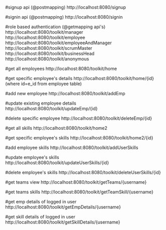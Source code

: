 #signup api (@postmapping)
http://localhost:8080/signup

#signin api (@postmapping)
http://localhost:8080/signin

#role based authentication (@getmapping api's)
http://localhost:8080/toolkit/manager
http://localhost:8080/toolkit/employee
http://localhost:8080/toolkit/employeeAndManager
http://localhost:8080/toolkit/scrumMaster
http://localhost:8080/toolkit/businessHead
http://localhost:8080/toolkit/anonymous

#get all employees
http://localhost:8080/toolkit/home

#get specific employee's details
http://localhost:8080/toolkit/home/{id}
(where id=e_id from employee table)

#add new employee
http://localhost:8080/toolkit/addEmp

#update existing employee details
http://localhost:8080/toolkit/updateEmp/{id}

#delete specific employee
http://localhost:8080/toolkit/deleteEmp/{id}

#get all skills
http://localhost:8080/toolkit/home2

#get specific employee's skills
http://localhost:8080/toolkit/home2/{id}

#add employee skills
http://localhost:8080/toolkit/addUserSkills

#update employee's skills
http://localhost:8080/toolkit/updateUserSkills/{id}

#delete employee's skills
http://localhost:8080/toolkit/deleteUserSkills/{id}

#get teams view
http://localhost:8080/toolkit/getTeams/{username}

#get teams skills
http://localhost:8080/toolkit/getTeamSkill/{username}

#get emp details of logged in user
http://localhost:8080/toolkit/getEmpDetails/{username}

#get skill details of logged in user
http://localhost:8080/toolkit/getSkillDetails/{username}


